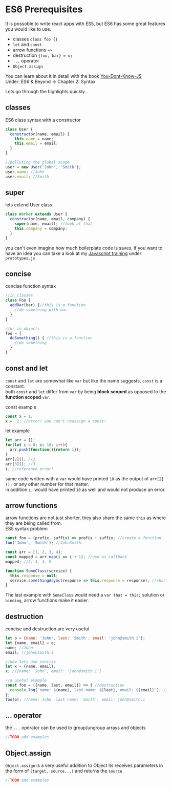 # ES6 Prerequisites
It is possoble to write react apps with ES5, but ES6 has some great features you would like to use.

- classes `class foo {}`
- `let` and `const`
- arrow functions `=>`
- destruction `{foo, bar} = o;`
- `...` operator
- `Object.assign`

You can learn about it in detail with the book [You-Dont-Know-JS](github.com/getify/You-Dont-Know-JS)  
Under: ES6 & Beyond -> Chapter 2: Syntax  

Lets go through the highlights quickly...

## classes
ES6 class syntax with a constructor
```javascript
class User {
  constructor(name, email) {
    this.name = name;
    this.email = email;
  }
}

//polluting the global scope
user = new User('John', 'Smith');
user.name; //John
user.email; //Smith
```

## super
lets extend User class
```javascript
class Worker extends User {
  constructor(name, email, company) {
    super(name, email); //look at that
    this.company = company;
  }
}
```
you can't even imagine how much boilerplate code is saves, if you want to have an idea you can take a look at my [Javascript training](github.com/zerkotin/javascript) under: `prototypes.js`

## concise
concise function syntax
```javascript
//in classes
class Foo {
  addBar(bar) {//this is a function
    //do something with bar
  }
}

//or in objects
foo = {
  doSomething() { //this is a function
    //do something
  }
}
```

## const and let
`const` and `let` are somewhat like `var` but like the name suggests, `const` is a constant.  
both `const` and `let` differ from `var` by being __block scoped__ as opposed to the __function scoped__ `var`.

const example
```javascript
const x = 1;
x =  2; //error! you can't reassign a const!
```
let example
```javascript
let arr = [];
for(let i = 0; i< 10; i++){
  arr.push(function(){return i});
}
arr[2](); //2
arr[3](); //3
i; //reference error!
```
same code written with a `var` would have printed `10` as the output of `arr[2]();` or any other number for that matter.  
in addition `i;` would have printed `10` as well and would not produce an error.  

## arrow functions
arrow functions are not just shorter, they also share the same `this` as where they are being called from.  
ES5 syntax problem
```javascript
const foo = (prefix, suffix) => prefix + suffix; //create a function
foo('John', 'Smith'); //JohnSmith

const arr = [1, 2, 3, 4];
const mapped = arr.map(i => i + 1); //use as callback
mapped; //2, 3, 4, 5

function SomeClass(service) {
  this.response = null;
  service.somethingAsync(response => this.response = response); //short and to the point
}
```
The last example with `SomeClass` would need a `var that = this;` solution or `binding`, arrow functions make it easier.  

## destruction
concise and destruction are very useful
```javascript
let o = {name: 'John', last: 'Smith', email: 'john@smith.i'};
let {name, email} = o;
name; //John
email; //john@smith.i

//now lets use concise
let x = {name, email};
x; //{name: 'John', email: 'john@smith.i'}

//a useful example
const foo = ({name, last, email}) => { //destruction
  console.log(`name: ${name}, last name: ${last}, email: ${email}`); //ES6 template strings
};
foo(o); //name: John, last name: 'Smith', email: john@smith.i
```

## ... operator
the `...` operator can be used to group/ungroup arrays and objects
```javascript
//TODO add examples
```

## Object.assign
`Object.assign` is a very useful addition to Object its receives parameters in the form of `(target, source...)` and returns the `source`
```javascript
//TODO add examples
```
